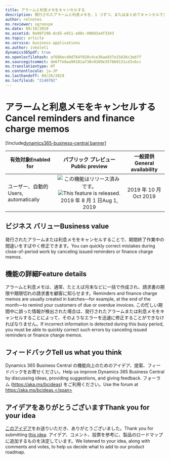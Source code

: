 ```yaml
---
title: アラームと利息メモをキャンセルする
description: 発行されたアラームと利息メモを、1 つずつ、またはまとめてキャンセルできます。
author: relnotes
ms.reviewer: sgroespe
ms.date: 09/10/2019
ms.assetid: 0a98f298-dc65-e911-a98c-000d3a4f3343
ms.topic: article
ms.service: business-applications
ms.author: ivkoleti
dynamics365pdf: true
ms.openlocfilehash: af686ec40d764f020c4ce36ae837e15d36c3eb7f
ms.sourcegitcommit: de6f7e8aa90101a730c0109e3578b9131cd3c6cc
ms.translationtype: HT
ms.contentlocale: ja-JP
ms.lasthandoff: 09/26/2019
ms.locfileid: "2140702"
---
```

# <a name="cancel-reminders-and-finance-charge-memos"></a><span data-ttu-id="fae4a-103">アラームと利息メモをキャンセルする</span><span class="sxs-lookup"><span data-stu-id="fae4a-103">Cancel reminders and finance charge memos</span></span>
[!include[dynamics365-business-central banner](../includes/dynamics365-business-central.md)]

| <span data-ttu-id="fae4a-104">有効対象</span><span class="sxs-lookup"><span data-stu-id="fae4a-104">Enabled for</span></span>    |  <span data-ttu-id="fae4a-105">パブリック プレビュー</span><span class="sxs-lookup"><span data-stu-id="fae4a-105">Public preview</span></span> | <span data-ttu-id="fae4a-106">一般提供</span><span class="sxs-lookup"><span data-stu-id="fae4a-106">General availability</span></span> | 
| ---------- | :----------: |:----------: |
|<span data-ttu-id="fae4a-107">ユーザー、自動的</span><span class="sxs-lookup"><span data-stu-id="fae4a-107">Users, automatically</span></span>|<span data-ttu-id="fae4a-108">![この機能はリリース済みです。](/dynamics365-release-plan/media/green-checkmark.png "この機能はリリース済みです。")</span><span class="sxs-lookup"><span data-stu-id="fae4a-108">![This feature is released.](/dynamics365-release-plan/media/green-checkmark.png "This feature is released.")</span></span> <span data-ttu-id="fae4a-109">2019 年 8 月 1 日</span><span class="sxs-lookup"><span data-stu-id="fae4a-109">Aug 1, 2019</span></span>| <span data-ttu-id="fae4a-110">2019 年 10 月</span><span class="sxs-lookup"><span data-stu-id="fae4a-110">Oct 2019</span></span>|


## <a name="business-value"></a><span data-ttu-id="fae4a-111">ビジネス バリュー</span><span class="sxs-lookup"><span data-stu-id="fae4a-111">Business value</span></span>
<!-- bv start -->
<span data-ttu-id="fae4a-112">発行されたアラームまたは利息メモをキャンセルすることで、期間終了作業中の間違いをすばやく修正できます。</span><span class="sxs-lookup"><span data-stu-id="fae4a-112">You can quickly correct mistakes during close-of-period work by canceling issued reminders or finance charge memos.</span></span>
<!-- bv end -->



## <a name="feature-details"></a><span data-ttu-id="fae4a-113">機能の詳細</span><span class="sxs-lookup"><span data-stu-id="fae4a-113">Feature details</span></span>
<!--feature detail start -->
<span data-ttu-id="fae4a-114">アラームと利息メモは、通常、たとえば月末などに一括で作成され、請求書の期限や期限切れの請求書を顧客に知らせます。</span><span class="sxs-lookup"><span data-stu-id="fae4a-114">Reminders and finance charge memos are usually created in batches—for example, at the end of the month—to remind your customers of due or overdue invoices.</span></span> <span data-ttu-id="fae4a-115">この忙しい期間中に誤った情報が検出された場合は、発行されたアラームまたは利息メモをキャンセルすることによって、そのようなエラーを迅速に修正することができなければなりません。</span><span class="sxs-lookup"><span data-stu-id="fae4a-115">If incorrect information is detected during this busy period, you must be able to quickly correct such errors by canceling issued reminders or finance charge memos.</span></span>
<!--feature detail end -->








## <a name="tell-us-what-you-think"></a><span data-ttu-id="fae4a-116">フィードバック</span><span class="sxs-lookup"><span data-stu-id="fae4a-116">Tell us what you think</span></span>
<span data-ttu-id="fae4a-117">Dynamics 365 Business Central の機能向上のためのアイデア、提案、フィードバックをお寄せください。</span><span class="sxs-lookup"><span data-stu-id="fae4a-117">Help us improve Dynamics 365 Business Central by discussing ideas, providing suggestions, and giving feedback.</span></span> <span data-ttu-id="fae4a-118">フォーラム (https://aka.ms/bcideas) をご利用ください。</span><span class="sxs-lookup"><span data-stu-id="fae4a-118">Use the forum at https://aka.ms/bcideas.</span></span>



## <a name="thank-you-for-your-idea"></a><span data-ttu-id="fae4a-119">アイデアをありがとうございます</span><span class="sxs-lookup"><span data-stu-id="fae4a-119">Thank you for your idea</span></span>
<span data-ttu-id="fae4a-120">[このアイデア](https://experience.dynamics.com/ideas/idea/?ideaid=3cb22b06-79d7-e811-b96f-0003ff68b04e)をお送りいただき、ありがとうございました。</span><span class="sxs-lookup"><span data-stu-id="fae4a-120">Thank you for submitting [this idea](https://experience.dynamics.com/ideas/idea/?ideaid=3cb22b06-79d7-e811-b96f-0003ff68b04e).</span></span> <span data-ttu-id="fae4a-121">アイデア、コメント、投票を参考に、製品のロードマップに追加するものを決定しています。</span><span class="sxs-lookup"><span data-stu-id="fae4a-121">We listened to your idea, along with comments and votes, to help us decide what to add to our product roadmap.</span></span>
